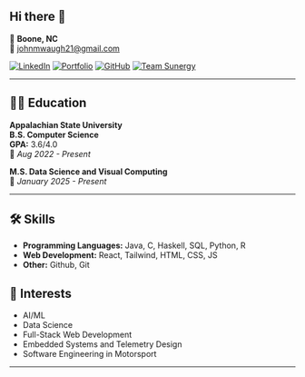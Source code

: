 ## Hi there 👋

📍 **Boone, NC**  
📧 [johnmwaugh21@gmail.com](mailto:johnmwaugh21@gmail.com)  

[![LinkedIn](https://img.shields.io/badge/-LinkedIn-blue?style=flat&logo=linkedin)](http://www.linkedin.com/in/john-waugh1)  [![Portfolio](https://img.shields.io/badge/-Portfolio-black?style=flat)](https://johnwaugh.netlify.app/) 
[![GitHub](https://img.shields.io/badge/-GitHub-lightgrey?style=flat&logo=github)](https://github.com/johnwaugh1)  [![Team Sunergy](https://img.shields.io/badge/Team_Sunergy-yellow?style=flat)](https://sunergy.appstate.edu/)

---

## 👨‍🎓 Education
**Appalachian State University**  
**B.S. Computer Science**  
**GPA:** 3.6/4.0  
📅 *Aug 2022 - Present*  

**M.S. Data Science and Visual Computing**  
📅 *January 2025 - Present*  

---

## 🛠️ Skills
- **Programming Languages:** Java, C, Haskell, SQL, Python, R
- **Web Development:** React, Tailwind, HTML, CSS, JS
- **Other:** Github, Git

## 🎯 Interests
- AI/ML
- Data Science
- Full-Stack Web Development
- Embedded Systems and Telemetry Design
- Software Engineering in Motorsport

---
